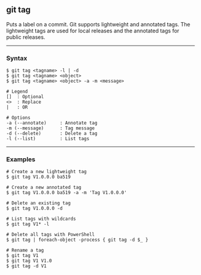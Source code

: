 ## git tag
Puts a label on a commit.  Git supports lightweight and annotated tags. The
lightweight tags are used for local releases and the annotated tags for public
releases.

-------------------------------------------------------------------------------

### Syntax
```
$ git tag <tagname> -l | -d                
$ git tag <tagname> <object>                 
$ git tag <tagname> <object> -a -m <message>

# Legend
[]  : Optional
<>  : Replace
|   : OR
  
# Options
-a (--annotate)     : Annotate tag
-m (--message)      : Tag message
-d (--delete)       : Delete a tag
-l (--list)         : List tags
```

-------------------------------------------------------------------------------

### Examples
```shell
# Create a new lightweight tag
$ git tag V1.0.0.0 ba519

# Create a new annotated tag
$ git tag V1.0.0.0 ba519 -a -m 'Tag V1.0.0.0'

# Delete an existing tag
$ git tag V1.0.0.0 -d

# List tags with wildcards
$ git tag V1* -l

# Delete all tags with PowerShell
$ git tag | foreach-object -process { git tag -d $_ }

# Rename a tag
$ git tag V1
$ git tag V1 V1.0
$ git tag -d V1
```
